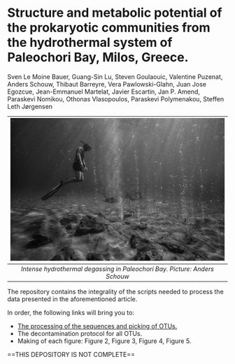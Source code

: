 # Structure and metabolic potential of the prokaryotic communities from the hydrothermal system of Paleochori Bay, Milos, Greece.
Sven Le Moine Bauer, Guang-Sin Lu, Steven Goulaouic, Valentine Puzenat, Anders Schouw, Thibaut Barreyre, Vera Pawlowski-Glahn, Juan Jose Egozcue, Jean-Emmanuel Martelat, Javier Escartin, Jan P. Amend, Paraskevi Nomikou, Othonas Vlasopoulos, Paraskevi Polymenakou, Steffen Leth Jørgensen


| ![](Picture_bubles.jpg) | 
|:--:| 
| *Intense hydrothermal degassing in Paleochori Bay. Picture: Anders Schouw* |


The repository contains the integrality of the scripts needed to process the data presented in the aforementioned article.

In order, the following links will bring you to:
- [The processing of the sequences and picking of OTUs.](https://github.com/MeinzBeur/LeMoineBauer-2022-Milos/blob/main/Pipeline%20explanations.md)
- The decontamination protocol for all OTUs.
- Making of each figure: Figure 2, Figure 3, Figure 4, Figure 5. 


==THIS DEPOSITORY IS NOT COMPLETE==
